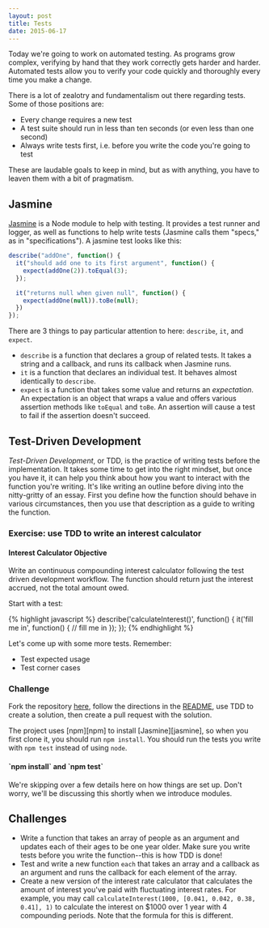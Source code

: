 ```yaml
---
layout: post
title: Tests
date: 2015-06-17
---
```


Today we're going to work on automated testing. As programs grow complex, verifying by hand that they work correctly gets harder and harder. Automated tests allow you to verify your code quickly and thoroughly  every time you make a change.

There is a lot of zealotry and fundamentalism out there regarding tests. Some of those positions are:

* Every change requires a new test
* A test suite should run in less than ten seconds (or even less than one second)
* Always write tests first, i.e. before you write the code you're going to test

These are laudable goals to keep in mind, but as with anything, you have to leaven them with a bit of pragmatism.

## Jasmine

[Jasmine](https://github.com/jasmine/jasmine-npm) is a Node module to help with testing. It provides a test runner and logger, as well as functions to help write tests (Jasmine calls them "specs," as in "specifications"). A jasmine test looks like this:

```JavaScript
describe("addOne", function() {
  it("should add one to its first argument", function() {
    expect(addOne(2)).toEqual(3);
  });

  it("returns null when given null", function() {
    expect(addOne(null)).toBe(null);
  })
});
```

There are 3 things to pay particular attention to here: `describe`, `it`, and `expect`.

* `describe` is a function that declares a group of related tests. It takes a string and a callback, and runs its callback when Jasmine runs.
* `it` is a function that declares an individual test. It behaves almost identically to `describe`.
* `expect` is a function that takes some value and returns an _expectation_. An expectation is an object that wraps a value and offers various assertion methods like `toEqual` and `toBe`. An assertion will cause a test to fail if the assertion doesn't succeed.


## Test-Driven Development

_Test-Driven Development_, or TDD, is the practice of writing tests before the implementation. It takes some time to get into the right mindset, but once you have it, it can help you think about how you want to interact with the function you're writing. It's like writing an outline before diving into the nitty-gritty of an essay. First you define how the function should behave in various circumstances, then you use that description as a guide to writing the function.

### Exercise: use TDD to write an interest calculator

<aside class="objective">
<h4>Interest Calculator Objective</h4>
Write an continuous compounding interest calculator following the test driven development workflow. The function should return just the interest accrued, not the total amount owed.
</aside>

Start with a test:

{% highlight javascript %}
describe('calculateInterest()', function() {
  it('fill me in', function() {
    // fill me in
  });
});
{% endhighlight %}

Let's come up with some more tests. Remember:

 - Test expected usage
 - Test corner cases


### Challenge

Fork the repository [here][github-jsi-gravity], follow the directions in the [README][github-jsi-gravity-readme], use TDD to create a solution, then create a pull request with the solution.

The project uses [npm][npm] to install [Jasmine][jasmine], so when you first clone it, you should run `npm install`. You should run the tests you write with `npm test` instead of using `node`.

<aside>
<h4>`npm install` and `npm test`</h4>

We're skipping over a few details here on how things are set up. Don't worry, we'll be discussing this shortly when we introduce modules.
</aside>

## Challenges

- Write a function that takes an array of people as an argument and updates each of their ages to be one year older. Make sure you write tests before you write the function--this is how TDD is done!
- Test and write a new function `each` that takes an array and a callback as an argument and runs the callback for each element of the array.
- Create a new version of the interest rate calculator that calculates the amount of interest you've paid with fluctuating interest rates. For example, you may call `calculateInterest(1000, [0.041, 0.042, 0.38, 0.41], 1)` to calculate the interest on $1000 over 1 year with 4 compounding periods. Note that the formula for this is different.

[github-jsi]: https://github.com/portlandcodeschool/jsi
[github-jsi-gravity]: https://github.com/portlandcodeschool/jsi-gravity
[github-jsi-gravity-readme]: https://github.com/portlandcodeschool/jsi-gravity/blob/master/README.md
